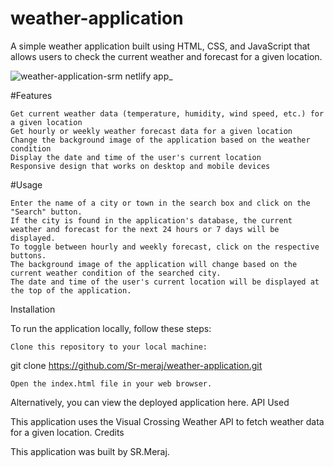 # weather-application

A simple weather application built using HTML, CSS, and JavaScript that allows users to check the current weather and forecast for a given location.

![weather-application-srm netlify app_](https://github.com/Sr-meraj/weather-application/assets/70639752/f6ed67c5-7fc1-4dd8-a634-63ec2ad7a738)

#Features

    Get current weather data (temperature, humidity, wind speed, etc.) for a given location
    Get hourly or weekly weather forecast data for a given location
    Change the background image of the application based on the weather condition
    Display the date and time of the user's current location
    Responsive design that works on desktop and mobile devices

#Usage

    Enter the name of a city or town in the search box and click on the "Search" button.
    If the city is found in the application's database, the current weather and forecast for the next 24 hours or 7 days will be displayed.
    To toggle between hourly and weekly forecast, click on the respective buttons.
    The background image of the application will change based on the current weather condition of the searched city.
    The date and time of the user's current location will be displayed at the top of the application.

Installation

To run the application locally, follow these steps:

    Clone this repository to your local machine:


git clone https://github.com/Sr-meraj/weather-application.git

    Open the index.html file in your web browser.

Alternatively, you can view the deployed application here.
API Used

This application uses the Visual Crossing Weather API to fetch weather data for a given location.
Credits

This application was built by SR.Meraj.
